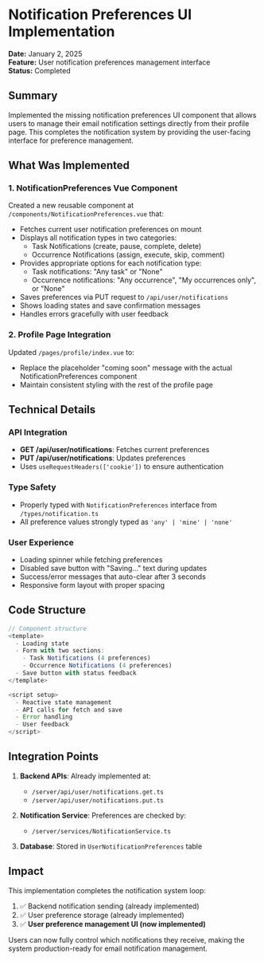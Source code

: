# Notification Preferences UI Implementation
**Date:** January 2, 2025  
**Feature:** User notification preferences management interface  
**Status:** Completed

## Summary

Implemented the missing notification preferences UI component that allows users to manage their email notification settings directly from their profile page. This completes the notification system by providing the user-facing interface for preference management.

## What Was Implemented

### 1. NotificationPreferences Vue Component
Created a new reusable component at `/components/NotificationPreferences.vue` that:
- Fetches current user notification preferences on mount
- Displays all notification types in two categories:
  - Task Notifications (create, pause, complete, delete)
  - Occurrence Notifications (assign, execute, skip, comment)
- Provides appropriate options for each notification type:
  - Task notifications: "Any task" or "None"
  - Occurrence notifications: "Any occurrence", "My occurrences only", or "None"
- Saves preferences via PUT request to `/api/user/notifications`
- Shows loading states and save confirmation messages
- Handles errors gracefully with user feedback

### 2. Profile Page Integration
Updated `/pages/profile/index.vue` to:
- Replace the placeholder "coming soon" message with the actual NotificationPreferences component
- Maintain consistent styling with the rest of the profile page

## Technical Details

### API Integration
- **GET /api/user/notifications**: Fetches current preferences
- **PUT /api/user/notifications**: Updates preferences
- Uses `useRequestHeaders(['cookie'])` to ensure authentication

### Type Safety
- Properly typed with `NotificationPreferences` interface from `/types/notification.ts`
- All preference values strongly typed as `'any' | 'mine' | 'none'`

### User Experience
- Loading spinner while fetching preferences
- Disabled save button with "Saving..." text during updates
- Success/error messages that auto-clear after 3 seconds
- Responsive form layout with proper spacing

## Code Structure

```typescript
// Component structure
<template>
  - Loading state
  - Form with two sections:
    - Task Notifications (4 preferences)
    - Occurrence Notifications (4 preferences)
  - Save button with status feedback
</template>

<script setup>
  - Reactive state management
  - API calls for fetch and save
  - Error handling
  - User feedback
</script>
```

## Integration Points

1. **Backend APIs**: Already implemented at:
   - `/server/api/user/notifications.get.ts`
   - `/server/api/user/notifications.put.ts`

2. **Notification Service**: Preferences are checked by:
   - `/server/services/NotificationService.ts`

3. **Database**: Stored in `UserNotificationPreferences` table

## Impact

This implementation completes the notification system loop:
1. ✅ Backend notification sending (already implemented)
2. ✅ User preference storage (already implemented)
3. ✅ **User preference management UI (now implemented)**

Users can now fully control which notifications they receive, making the system production-ready for email notification management.